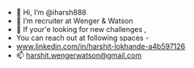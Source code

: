- 👋 Hi, I’m @iharsh888
- 👀 I’m recruiter at Wenger & Watson
- 💞️ If your'e looking for new challenges , 
- You can reach out at following spaces -
- www.linkedin.com/in/harshit-lokhande-a4b597126
- 📫 harshit.wengerwatson@gmail.com

<!---
iharsh888/iharsh888 is a ✨ special ✨ repository because its `README.md` (this file) appears on your GitHub profile.
You can click the Preview link to take a look at your changes.
--->

